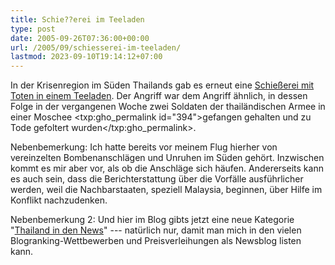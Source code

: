 ```yaml
---
title: Schie??erei im Teeladen
type: post
date: 2005-09-26T07:36:00+00:00
url: /2005/09/schiesserei-im-teeladen/
lastmod: 2023-09-10T19:14:12+07:00
---
```

In der Krisenregion im Süden Thailands gab es erneut eine [Schießerei mit Toten in einem Teeladen][1]. Der Angriff war dem Angriff ähnlich, in dessen Folge in der vergangenen Woche zwei Soldaten der thailändischen Armee in einer Moschee <txp:gho_permalink id="394">gefangen gehalten und zu Tode gefoltert wurden</txp:gho_permalink>.

Nebenbemerkung: Ich hatte bereits vor meinem Flug hierher von vereinzelten Bombenanschlägen und Unruhen im Süden gehört. Inzwischen kommt es mir aber vor, als ob die Anschläge sich häufen. Andererseits kann es auch sein, dass die Berichterstattung über die Vorfälle ausführlicher werden, weil die Nachbarstaaten, speziell Malaysia, beginnen, über Hilfe im Konflikt nachzudenken.

Nebenbemerkung 2: Und hier im Blog gibts jetzt eine neue Kategorie "[Thailand in den News][2]" --- natürlich nur, damit man mich in den vielen Blogranking-Wettbewerben und Preisverleihungen als Newsblog listen kann.

 [1]: http://news.yahoo.com/news?tmpl=story&u=/afp/20050926/wl_asia_afp/thailandsouthunresttoll_050926040015
 [2]: /kategorie/thailand-in-den-news
